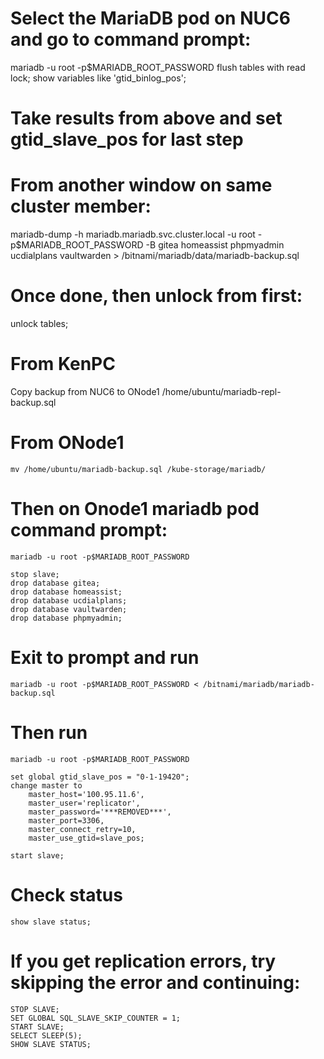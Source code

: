 # Select the MariaDB pod on NUC6 and go to command prompt:
mariadb -u root -p$MARIADB_ROOT_PASSWORD
flush tables with read lock;
show variables like 'gtid_binlog_pos';  

# Take results from above and set gtid_slave_pos for last step

# From another window on same cluster member:
mariadb-dump -h mariadb.mariadb.svc.cluster.local -u root -p$MARIADB_ROOT_PASSWORD -B gitea homeassist phpmyadmin ucdialplans vaultwarden > /bitnami/mariadb/data/mariadb-backup.sql

# Once done, then unlock from first:
unlock tables;

# From KenPC 
Copy backup from NUC6 to ONode1 /home/ubuntu/mariadb-repl-backup.sql

# From ONode1
```
mv /home/ubuntu/mariadb-backup.sql /kube-storage/mariadb/
```

# Then on Onode1 mariadb pod command prompt:
```
mariadb -u root -p$MARIADB_ROOT_PASSWORD
```
```
stop slave;
drop database gitea;
drop database homeassist;
drop database ucdialplans;
drop database vaultwarden;
drop database phpmyadmin;
```

# Exit to prompt and run
```
mariadb -u root -p$MARIADB_ROOT_PASSWORD < /bitnami/mariadb/mariadb-backup.sql
```

# Then run 
```
mariadb -u root -p$MARIADB_ROOT_PASSWORD
```
```
set global gtid_slave_pos = "0-1-19420";
change master to
    master_host='100.95.11.6',
    master_user='replicator',
    master_password='***REMOVED***',
    master_port=3306,
    master_connect_retry=10,
    master_use_gtid=slave_pos;

start slave;
```

# Check status
```
show slave status;
```

# If you get replication errors, try skipping the error and continuing:
```
STOP SLAVE;
SET GLOBAL SQL_SLAVE_SKIP_COUNTER = 1;
START SLAVE;
SELECT SLEEP(5);
SHOW SLAVE STATUS;
```